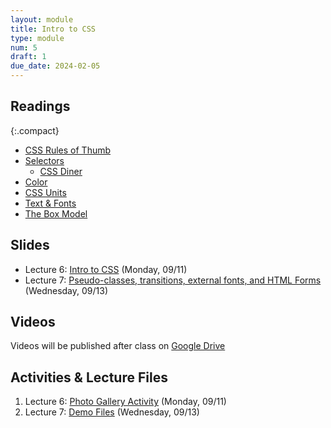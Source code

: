 ```yaml
---
layout: module
title: Intro to CSS
type: module
num: 5
draft: 1
due_date: 2024-02-05
---
```


## Readings

{:.compact}
* [CSS Rules of Thumb](../css-reference/rules-of-thumb/)
* [Selectors](../css-reference/selectors/)
    * [CSS Diner](https://flukeout.github.io/)
* [Color](../css-reference/color/)
* [CSS Units](/spring2024/css-reference/units/)
* [Text &amp; Fonts](../css-reference/fonts/)
* [The Box Model](../css-reference/box-model/) 

## Slides
* Lecture 6: <a href="https://docs.google.com/presentation/d/1K6lxHPCSEn4PQEd985YIGKf9nC6B__YgDB4nc-x-AiM/edit?usp=sharing" target="_blank">Intro to CSS</a> (Monday, 09/11)
* Lecture 7: <a href="https://docs.google.com/presentation/d/1tySTEgJ41wZanIiB6oTFVlek-ahPUgWIcD42dX56kpM/edit?usp=sharing" target="_blank">Pseudo-classes, transitions, external fonts, and HTML Forms</a> (Wednesday, 09/13)

## Videos
Videos will be published after class on <a href="https://drive.google.com/drive/folders/1CxPSqGbbNUjc9OntwNqdoHvfSvchCpxE?usp=sharing" target="_blank">Google Drive</a>

## Activities & Lecture Files
1. Lecture 6: <a href="/spring2024/activities/intro-css">Photo Gallery Activity</a> (Monday, 09/11)
1. Lecture 7: <a href="/spring2024/course-files/lectures/lecture07.zip">Demo Files</a> (Wednesday, 09/13)

